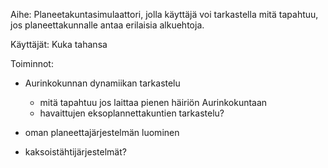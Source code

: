 Aihe: Planeetakuntasimulaattori, jolla käyttäjä voi tarkastella mitä tapahtuu, jos planeettakunnalle antaa erilaisia alkuehtoja.

Käyttäjät: Kuka tahansa

Toiminnot:

- Aurinkokunnan dynamiikan tarkastelu
  - mitä tapahtuu jos laittaa pienen häiriön Aurinkokuntaan
  - havaittujen eksoplannettakuntien tarkastelu?
  
- oman planeettajärjestelmän luominen

- kaksoistähtijärjestelmät?
